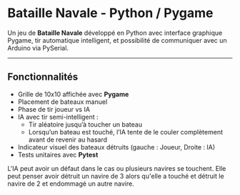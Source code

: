 # Bataille Navale - Python / Pygame

Un jeu de **Bataille Navale** développé en Python avec interface graphique Pygame, tir automatique intelligent, et possibilité de communiquer avec un Arduino via PySerial.

---

## Fonctionnalités

- Grille de 10x10 affichée avec **Pygame**
- Placement de bateaux manuel 
- Phase de tir joueur vs IA
- IA avec tir semi-intelligent :
  - Tir aléatoire jusqu’à toucher un bateau
  - Lorsqu’un bateau est touché, l’IA tente de le couler complètement avant de revenir au hasard
- Indicateur visuel des bateaux détruits (gauche : Joueur, Droite : IA)
- Tests unitaires avec **Pytest**




L'IA peut avoir un défaut dans le cas ou plusieurs navires se touchent. Elle peut penser avoir détruit un navire de 3 alors qu'elle a touché et détruit le navire de 2 et endommagé un autre navire.